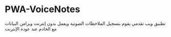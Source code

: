 # PWA-VoiceNotes
تطبيق ويب تقدمي يقوم بتسجيل الملاحظات الصوتية ويعمل بدون إنترنت ويزامن البيانات مع الخادم عند عودة الإنترنت
